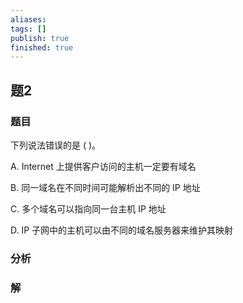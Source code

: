 ```yaml
---
aliases: 
tags: []
publish: true
finished: true
---
```

## 题2
### 题目
下列说法错误的是 ( )。

A. Internet 上提供客户访问的主机一定要有域名

B. 同一域名在不同时间可能解析出不同的 IP 地址

C. 多个域名可以指向同一台主机 IP 地址

D. IP 子网中的主机可以由不同的域名服务器来维护其映射
### 分析

### 解
